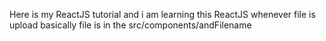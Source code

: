 Here is my ReactJS tutorial and i am learning this ReactJS
whenever file is upload basically file is in the src/components/andFilename
